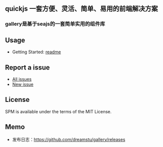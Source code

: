 ## quickjs 一套方便、灵活、简单、易用的前端解决方案
### gallery是基于seajs的一套简单实用的组件库

## Usage

- Getting Started: [readme](./docs/Readme.md)


## Report a issue

* [All issues](https://github.com/dreamstu/gallery/issues)
* [New issue](https://github.com/dreamstu/gallery/issues/new)

## License

SPM is available under the terms of the MIT License.

## Memo

* 发布日志：https://github.com/dreamstu/gallery/releases
